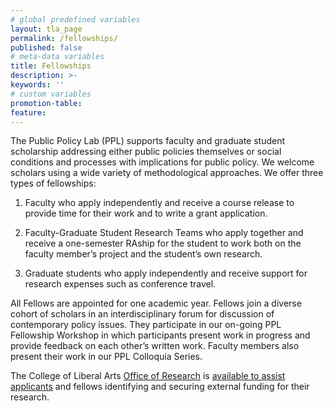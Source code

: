 ```yaml
---
# global predefined variables
layout: tla_page
permalink: /fellowships/
published: false
# meta-data variables
title: Fellowships
description: >-
keywords: ''
# custom variables
promotion-table: 
feature: 
---
```

The Public Policy Lab (PPL) supports faculty and graduate student scholarship addressing either public policies themselves or social conditions and processes with implications for public policy. We welcome scholars using a wide variety of methodological approaches. We offer three types of fellowships:

1. Faculty who apply independently and receive a course release to provide time for their work and to write a grant application.

2. Faculty-Graduate Student Research Teams who apply together and receive a one-semester RAship for the student to work both on the faculty member’s project and the student’s own research.

3. Graduate students who apply independently and receive support for research expenses such as conference travel.

All Fellows are appointed for one academic year. Fellows join a diverse cohort of scholars in an interdisciplinary forum for discussion of contemporary policy issues. They participate in our on-going PPL Fellowship Workshop in which participants present work in progress and provide feedback on each other’s written work. Faculty members also present their work in our PPL Colloquia Series.

The College of Liberal Arts [Office of Research](https://liberalarts.temple.edu/research) is [available to assist applicants](https://www.cla.temple.edu/public-policy-lab/media/CLA-Grant-Support-Services.pdf) and fellows identifying and securing external funding for their research.
